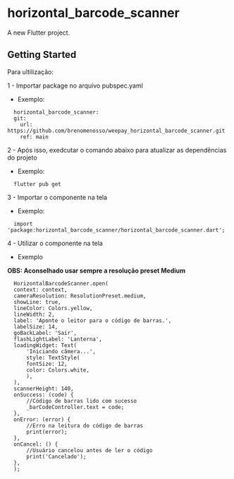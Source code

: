 # horizontal_barcode_scanner

A new Flutter project.

## Getting Started

Para ultilização: 

1 - Importar package no arquivo pubspec.yaml
  - Exemplo: 
    
  ```  
    horizontal_barcode_scanner:
    git:
      url: https://github.com/brenomenosso/weepay_horizontal_barcode_scanner.git
      ref: main
  ```    

2 - Após isso, exedcutar o comando abaixo para atualizar as dependências do projeto
  - Exemplo: 

  ```  
    flutter pub get
  ```  

3 - Importar o componente na tela
  - Exemplo: 
        
  ```
    import 'package:horizontal_barcode_scanner/horizontal_barcode_scanner.dart';
  ```  

4 - Utilizar o componente na tela 
  - Exemplo  

  **OBS: Aconselhado usar sempre a resolução preset Medium**

  ```
    HorizontalBarcodeScanner.open(
    context: context,
    cameraResolution: ResolutionPreset.medium,
    showLine: true,
    lineColor: Colors.yellow,
    lineWidth: 2,
    label: 'Aponte o leitor para o código de barras.',
    labelSize: 14,
    goBackLabel: 'Sair',
    flashLightLabel: 'Lanterna',
    loadingWidget: Text(
        'Iniciando câmera...',
        style: TextStyle(
        fontSize: 12,
        color: Colors.white,
        ),
    ),
    scannerHeight: 140,
    onSuccess: (code) {
        //Código de barras lido com sucesso
        _barCodeController.text = code;
    },
    onError: (error) {
        //Erro na leitura do código de barras
        print(error);
    },
    onCancel: () {
        //Usuário cancelou antes de ler o código
        print('Cancelado');
    },
    );  
  ```        
